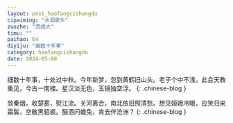 ```yaml
---
layout: post_haofangcishangdu
cipaiming: "水调歌头"
zuozhe: "范成大"
timu: ""
paihao: 64
diyiju: "细数十年事"
category: haofangcishangdu
date: 2024-05-08
---
```


细数十年事，十处过中秋。今年新梦，忽到黄鹤旧山头。老子个中不浅，此会天教重见，今古一南楼。星汉淡无色，玉镜独空浮。
{: .chinese-blog }

敛秦烟，收楚雾，熨江流。关河离合，南北依旧照清愁。想见姮娥冷眼，应笑归来霜鬓，空敝黑貂裘。酾酒问蟾兔，肯去伴沧洲？
{: .chinese-blog }
